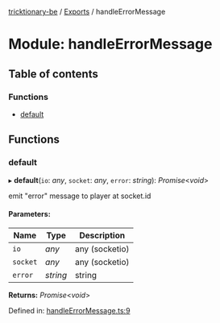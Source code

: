 [tricktionary-be](../README.md) / [Exports](../modules.md) / handleErrorMessage

# Module: handleErrorMessage

## Table of contents

### Functions

- [default](handleerrormessage.md#default)

## Functions

### default

▸ **default**(`io`: *any*, `socket`: *any*, `error`: *string*): *Promise*<*void*\>

emit "error" message to player at socket.id

#### Parameters:

Name | Type | Description |
------ | ------ | ------ |
`io` | *any* | any (socketio)   |
`socket` | *any* | any (socketio)   |
`error` | *string* | string    |

**Returns:** *Promise*<*void*\>

Defined in: [handleErrorMessage.ts:9](https://github.com/story-squad/tricktionary-be/blob/f7b04cb/src/sockets/handleErrorMessage.ts#L9)
